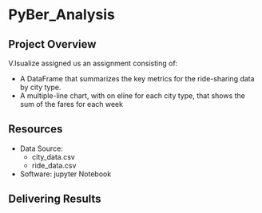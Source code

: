 # PyBer_Analysis

## Project Overview
V.Isualize assigned us an assignment consisting of:
- A DataFrame that summarizes the key metrics for the ride-sharing data by city type.
- A multiple-line chart, with on eline for each city type, that shows the sum of the fares for each week

## Resources
- Data Source:
    - city_data.csv
    - ride_data.csv
- Software: jupyter Notebook

## Delivering Results
